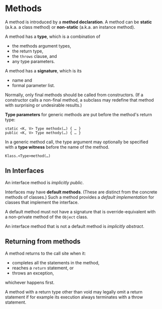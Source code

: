 
Methods
=======

A method is introduced by a __method declaration__. A method can be __static__ (a.k.a. a class method) or __non-static__ (a.k.a. an instance method). 

A method has a __type__, which is a combination of 

- the methods argument types, 
- the return type, 
- the `throws` clause, and 
- any type parameters.

A method has a __signature__, which is its 

- name and 
- formal parameter list.

Normally, only final methods should be called from constructors. (If a constructor calls a non-final method, a subclass may redefine that method with surprising or undesirable results.)

__Type parameters__ for generic methods are put before the method's return type:

    static <K, V> Type methodx(…) { … }
    public <K, V> Type methody(…) { … }

In a generic method call, the type argument may optionally be specified with a __type witness__ before the name of the method.

    Klass.<Type>method(…)


In Interfaces
-------------

An interface method is *implicitly public*.

Interfaces may have __default methods__. (These are distinct from the concrete methods of classes.) Such a method provides a *default implementation* for classes that implement the interface.

A default method must not have a signature that is override-equivalent with a non-private method of the `Object` class.

An interface method that is not a default method is *implicitly abstract*.


Returning from methods
----------------------

A method returns to the call site when it:

- completes all the statements in the method,
- reaches a `return` statement, or
- throws an exception,

whichever happens first. 

A method with a return type other than void may legally omit a return statement if for example its execution always terminates with a throw statement.
